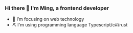 ### Hi there 👋 I'm Ming, a frontend developer

- 🔭 I’m focusing on web technology
- ⛏️ I'm using programming language Typescript/c#/rust

